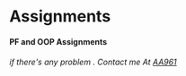 # Assignments

#### PF and OOP Assignments

###### if there's any problem . Contact me At [AA961](https://aa961.github.io)

